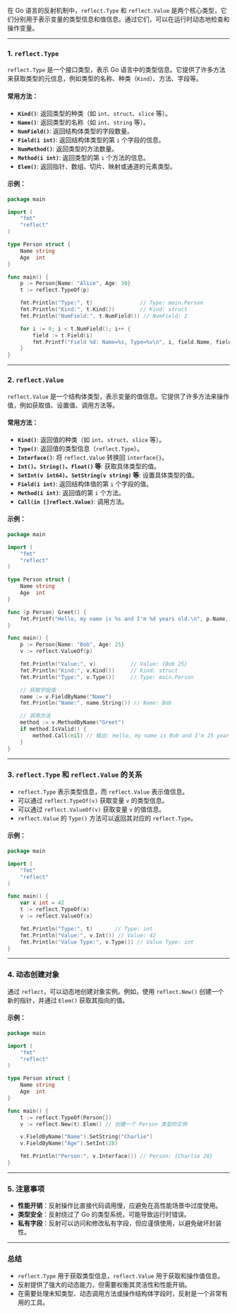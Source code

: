 在 Go 语言的反射机制中，`reflect.Type` 和 `reflect.Value` 是两个核心类型，它们分别用于表示变量的类型信息和值信息。通过它们，可以在运行时动态地检查和操作变量。

---

### 1. **`reflect.Type`**
`reflect.Type` 是一个接口类型，表示 Go 语言中的类型信息。它提供了许多方法来获取类型的元信息，例如类型的名称、种类（`Kind`）、方法、字段等。

#### 常用方法：
- **`Kind()`**: 返回类型的种类（如 `int`、`struct`、`slice` 等）。
- **`Name()`**: 返回类型的名称（如 `int`、`string` 等）。
- **`NumField()`**: 返回结构体类型的字段数量。
- **`Field(i int)`**: 返回结构体类型的第 `i` 个字段的信息。
- **`NumMethod()`**: 返回类型的方法数量。
- **`Method(i int)`**: 返回类型的第 `i` 个方法的信息。
- **`Elem()`**: 返回指针、数组、切片、映射或通道的元素类型。

#### 示例：
```go
package main

import (
	"fmt"
	"reflect"
)

type Person struct {
	Name string
	Age  int
}

func main() {
	p := Person{Name: "Alice", Age: 30}
	t := reflect.TypeOf(p)

	fmt.Println("Type:", t)               // Type: main.Person
	fmt.Println("Kind:", t.Kind())        // Kind: struct
	fmt.Println("NumField:", t.NumField()) // NumField: 2

	for i := 0; i < t.NumField(); i++ {
		field := t.Field(i)
		fmt.Printf("Field %d: Name=%s, Type=%v\n", i, field.Name, field.Type)
	}
}
```

---

### 2. **`reflect.Value`**
`reflect.Value` 是一个结构体类型，表示变量的值信息。它提供了许多方法来操作值，例如获取值、设置值、调用方法等。

#### 常用方法：
- **`Kind()`**: 返回值的种类（如 `int`、`struct`、`slice` 等）。
- **`Type()`**: 返回值的类型信息（`reflect.Type`）。
- **`Interface()`**: 将 `reflect.Value` 转换回 `interface{}`。
- **`Int()`、`String()`、`Float()` 等**: 获取具体类型的值。
- **`SetInt(v int64)`、`SetString(v string)` 等**: 设置具体类型的值。
- **`Field(i int)`**: 返回结构体值的第 `i` 个字段的值。
- **`Method(i int)`**: 返回值的第 `i` 个方法。
- **`Call(in []reflect.Value)`**: 调用方法。

#### 示例：
```go
package main

import (
	"fmt"
	"reflect"
)

type Person struct {
	Name string
	Age  int
}

func (p Person) Greet() {
	fmt.Printf("Hello, my name is %s and I'm %d years old.\n", p.Name, p.Age)
}

func main() {
	p := Person{Name: "Bob", Age: 25}
	v := reflect.ValueOf(p)

	fmt.Println("Value:", v)           // Value: {Bob 25}
	fmt.Println("Kind:", v.Kind())     // Kind: struct
	fmt.Println("Type:", v.Type())     // Type: main.Person

	// 获取字段值
	name := v.FieldByName("Name")
	fmt.Println("Name:", name.String()) // Name: Bob

	// 调用方法
	method := v.MethodByName("Greet")
	if method.IsValid() {
		method.Call(nil) // 输出: Hello, my name is Bob and I'm 25 years old.
	}
}
```

---

### 3. **`reflect.Type` 和 `reflect.Value` 的关系**
- `reflect.Type` 表示类型信息，而 `reflect.Value` 表示值信息。
- 可以通过 `reflect.TypeOf(v)` 获取变量 `v` 的类型信息。
- 可以通过 `reflect.ValueOf(v)` 获取变量 `v` 的值信息。
- `reflect.Value` 的 `Type()` 方法可以返回其对应的 `reflect.Type`。

#### 示例：
```go
package main

import (
	"fmt"
	"reflect"
)

func main() {
	var x int = 42
	t := reflect.TypeOf(x)
	v := reflect.ValueOf(x)

	fmt.Println("Type:", t)       // Type: int
	fmt.Println("Value:", v.Int()) // Value: 42
	fmt.Println("Value Type:", v.Type()) // Value Type: int
}
```

---

### 4. **动态创建对象**
通过 `reflect`，可以动态地创建对象实例。例如，使用 `reflect.New()` 创建一个新的指针，并通过 `Elem()` 获取其指向的值。

#### 示例：
```go
package main

import (
	"fmt"
	"reflect"
)

type Person struct {
	Name string
	Age  int
}

func main() {
	t := reflect.TypeOf(Person{})
	v := reflect.New(t).Elem() // 创建一个 Person 类型的实例

	v.FieldByName("Name").SetString("Charlie")
	v.FieldByName("Age").SetInt(28)

	fmt.Println("Person:", v.Interface()) // Person: {Charlie 28}
}
```

---

### 5. **注意事项**
- **性能开销**：反射操作比直接代码调用慢，应避免在高性能场景中过度使用。
- **类型安全**：反射绕过了 Go 的类型系统，可能导致运行时错误。
- **私有字段**：反射可以访问和修改私有字段，但应谨慎使用，以避免破坏封装性。

---

### 总结
- `reflect.Type` 用于获取类型信息，`reflect.Value` 用于获取和操作值信息。
- 反射提供了强大的动态能力，但需要权衡其灵活性和性能开销。
- 在需要处理未知类型、动态调用方法或操作结构体字段时，反射是一个非常有用的工具。